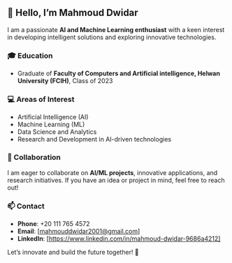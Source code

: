 ## 👋 Hello, I’m Mahmoud Dwidar  

I am a passionate **AI and Machine Learning enthusiast** with a keen interest in developing intelligent solutions and exploring innovative technologies.  

### 🎓 Education  
- Graduate of **Faculty of Computers and Artificial intelligence, Helwan University (FCIH)**, Class of 2023  

### 💻 Areas of Interest  
- Artificial Intelligence (AI)  
- Machine Learning (ML)  
- Data Science and Analytics  
- Research and Development in AI-driven technologies  

### 🤝 Collaboration  
I am eager to collaborate on **AI/ML projects**, innovative applications, and research initiatives. If you have an idea or project in mind, feel free to reach out!

### 📫 Contact  
- **Phone**: +20 111 765 4572  
- **Email**: [mahmouddwidar2001@gmail.com]  
- **LinkedIn**: [https://www.linkedin.com/in/mahmoud-dwidar-9686a4212]

Let’s innovate and build the future together! 🚀  


<!---
mahmouddwidar2001/mahmouddwidar2001 is a ✨ special ✨ repository because its `README.md` (this file) appears on your GitHub profile.
You can click the Preview link to take a look at your changes.
--->
